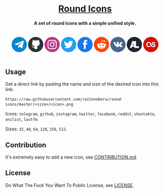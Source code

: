 <div align="center">

<h1><a href="https://github.com/raitonoberu/round-icons">Round Icons</a></h1>
<h4>A set of round icons with a simple unified style.</h4>
<br>
<!-- Add your icon here (1) -->
<img src="48/telegram.png">
<img src="48/github.png">
<img src="48/instagram.png">
<img src="48/twitter.png">
<img src="48/facebook.png">
<img src="48/reddit.png">
<img src="48/vkontakte.png">
<img src="48/anilist.png">
<img src="48/lastfm.png">

</div>

<br>

## Usage

Get a direct link by pasting the name and size of the desired icon into this link:

```
https://raw.githubusercontent.com/raitonoberu/round-icons/master/<size>/<icon>.png
```

<!-- Add your icon here (2) -->

Icons: `telegram`, `github`, `instagram`, `twitter`, `facebook`, `reddit`, `vkontakte`, `anilist`, `lastfm`.

Sizes: `32`, `48`, `64`, `128`, `256`, `512`.

## Contribution

It's extremely easy to add a new icon, see [CONTRIBUTION.md](./CONTRIBUTION.md).

## License

Do What The Fuck You Want To Public License, see [LICENSE](./LICENSE).
